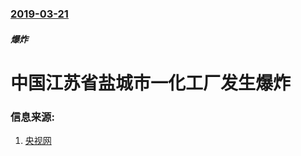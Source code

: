 ### [2019-03-21](/news/2019/03/21/index.md)

##### 爆炸
# 中国江苏省盐城市一化工厂发生爆炸 




### 信息来源:

1. [央视网](http://news.cctv.com/2019/03/21/ARTIwPIdtYYoluuOAhyub5oz190321.shtml)
